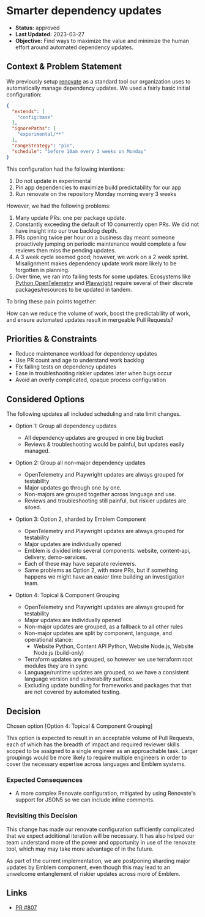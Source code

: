 # Smarter dependency updates

* **Status:** approved
* **Last Updated:** 2023-03-27
* **Objective:** Find ways to maximize the value and minimize the human effort around automated dependency updates.

## Context & Problem Statement

We previously setup [renovate](https://docs.renovatebot.com/) as a standard
tool our organization uses to automatically manage dependency updates. We used
a fairly basic initial configuration:

```json
{
  "extends": [
    "config:base"
  ],
  "ignorePaths": [
    "experimental/**"
  ],
  "rangeStrategy": "pin",
  "schedule": "before 10am every 3 weeks on Monday"
}
```

This configuration had the following intentions:

1. Do not update in experimental
2. Pin app dependencies to maximize build predictability for our app
3. Run renovate on the repository Monday morning every 3 weeks

However, we had the following problems:

1. Many update PRs: one per package update.
2. Constantly exceeding the default of 10 conurrently open PRs. We did not have
   insight into our true backlog depth.
3. PRs opening twice per hour on a business day meant someone proactively jumping
   on periodic maintenance would complete a few reviews then miss the pending updates.
4. A 3 week cycle seemed good; however, we work on a 2 week sprint.
   Misalignment makes dependency update work more likely to be forgotten in planning.
5. Over time, we ran into failing tests for some updates. Ecosystems like
   [Python OpenTelemetry](https://opentelemetry.io/docs/instrumentation/python/)
   and [Playwright](https://playwright.dev/) require several of their discrete
   packages/resources to be updated in tandem.

To bring these pain points together:

How can we reduce the volume of work, boost the predictability of work, and
ensure automated updates result in mergeable Pull Requests?

## Priorities & Constraints <!-- optional -->

* Reduce maintenance workload for dependency updates
* Use PR count and age to understand work backlog
* Fix failing tests on dependency updates
* Ease in troubleshooting riskier updates later when bugs occur
* Avoid an overly complicated, opaque process configuration

## Considered Options

The following updates all included scheduling and rate limit changes.

* Option 1: Group all dependency updates
  * All dependency updates are grouped in one big bucket
  * Reviews & troubleshooting
  would be painful, but updates easily managed.

* Option 2: Group all non-major dependency updates
  * OpenTelemetry and Playwright updates are always grouped for testability
  * Major updates go through one by one.
  * Non-majors are grouped together across language and use.
  * Reviews and troubleshooting still painful, but riskier updates are siloed.

* Option 3: Option 2, sharded by Emblem Component
  * OpenTelemetry and Playwright updates are always grouped for testability
  * Major updates are individually opened
  * Emblem is divided into several components: website, content-api, delivery, demo-services.
  * Each of these may have separate reviewers.
  * Same problems as Option 2, with more PRs, but if something happens we might
    have an easier time building an investigation team.

* Option 4: Topical & Component Grouping
  * OpenTelemetry and Playwright updates are always grouped for testability
  * Major updates are individually opened
  * Non-major updates are grouped, as a fallback to all other rules
  * Non-major updates are split by component, language, and operational stance:
    * Website Python, Content API Python, Website Node.js, Website Node.js (build-only)
  * Terraform updates are grouped, so however we use terraform root modules they
    are in sync
  * Language/runtime updates are grouped, so we have a consistent language version
    and vulnerability surface.
  * Excluding update bundling for frameworks and packages that that are not covered
    by automated testing.

## Decision

Chosen option [Option 4: Topical & Component Grouping]

This option is expected to result in an acceptable volume of Pull Requests, each
of which has the breadth of impact and required reviewer skills scoped to be
assigned to a single engineer as an approachable task. Larger
groupings would be more likely to require multiple engineers in order to
cover the necessary expertise across languages and Emblem systems.

### Expected Consequences <!-- optional -->

* A more complex Renovate configuration, mitigated by using Renovate's support
  for JSON5 so we can include inline comments.

### Revisiting this Decision <!-- optional -->

This change has made our renovate configuration sufficiently complicated that we
expect additional iteration will be necessary. It has also helped our team
understand more of the power and opportunity in use of the renovate tool, which
may may take more advantage of in the future.

As part of the current implementation, we are postponing sharding major updates
by Emblem component, even though this may lead to an unwelcome entanglement of
riskier updates across more of Emblem.

## Links

* [PR #807](https://github.com/GoogleCloudPlatform/emblem/pull/807)
